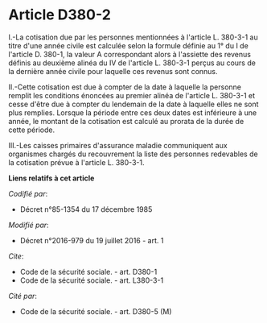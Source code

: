 # Article D380-2

I.-La cotisation due par les personnes mentionnées à l'article L. 380-3-1 au titre d'une année civile est calculée selon la
formule définie au 1° du I de l'article D. 380-1, la valeur A correspondant alors à l'assiette des revenus définis au
deuxième alinéa du IV de l'article L. 380-3-1 perçus au cours de la dernière année civile pour laquelle ces revenus sont
connus. 

II.-Cette cotisation est due à compter de la date à laquelle la personne remplit les conditions énoncées au premier alinéa de
l'article L. 380-3-1 et cesse d'être due à compter du lendemain de la date à laquelle elles ne sont plus remplies. Lorsque la
période entre ces deux dates est inférieure à une année, le montant de la cotisation est calculé au prorata de la durée de
cette période. 

III.-Les caisses primaires d'assurance maladie communiquent aux organismes chargés du recouvrement la liste des personnes
redevables de la cotisation prévue à l'article L. 380-3-1.

**Liens relatifs à cet article**

_Codifié par_:

  - Décret n°85-1354 du 17 décembre 1985

_Modifié par_:

  - Décret n°2016-979 du 19 juillet 2016 - art. 1

_Cite_:

  - Code de la sécurité sociale. - art. D380-1
  - Code de la sécurité sociale. - art. L380-3-1

_Cité par_:

  - Code de la sécurité sociale. - art. D380-5 (M)
